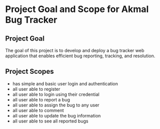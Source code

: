<!--This document defines overal project goals and scopes-->

# Project Goal and Scope for Akmal Bug Tracker

## Project Goal
The goal of this project is to develop and deploy a bug tracker 
web application that enables efficient bug reporting, tracking, and resolution.

## Project Scopes
- has simple and basic user login and authentication
- all user able to register
- all user able to login using their credential
- all user able to report a bug
- all user able to assign the bug to any user
- all user able to comment
- all user able to update the bug information
- all user able to see all reported bugs